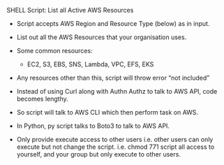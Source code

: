 SHELL Script: List all Active AWS Resources
-	Script accepts AWS Region and Resource Type (below) as in input.

-	List out all the AWS Resources that your organisation uses.
-	Some common resources:
	-	EC2, S3, EBS, SNS, Lambda, VPC, EFS, EKS
-	Any resources other than this, script will throw error “not included”
-	Instead of using Curl along with Authn Authz to talk to AWS API, code becomes lengthy.
-	So script will talk to AWS CLI which then perform task on AWS.
-	In Python, py script talks to Boto3 to talk to AWS API.
-	Only provide execute access to other users i.e. other users can only execute but not change the script.
	i.e. chmod 771 script all access to yourself, and your group but only execute to other users.